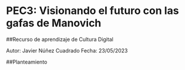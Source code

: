 # PEC3: Visionando el futuro con las gafas de Manovich
##Recurso de aprendizaje de Cultura Digital

Autor: Javier Núñez Cuadrado
Fecha: 23/05/2023

##Planteamiento
